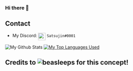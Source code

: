 ### Hi there 👋 

## Contact

- My Discord: <img src="https://yt3.ggpht.com/ytc/AAUvwngytTGNxTh-n4C6TLomue6cb2bYni4XMnzG1m0mOA=s88-c-k-c0x00ffffff-no-rj" width="24px" align="top"> `Satsujin#0001`

![My Github Stats](https://github-readme-stats.vercel.app/api?username=XXXTentacion&count_private=true&theme=radical)
[![My Top Languages Used](https://github-readme-stats.vercel.app/api/top-langs/?username=XXXTentacion&layout=compact&theme=radical)](https://github.com/anuraghazra/github-readme-stats)

## Credits to ![beasleeps](https://github.com/beasleeps) for this concept!
